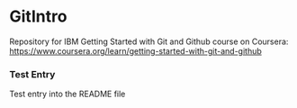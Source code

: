 # GitIntro
Repository for IBM Getting Started with Git and Github course on Coursera: https://www.coursera.org/learn/getting-started-with-git-and-github

### Test Entry
Test entry into the README file
